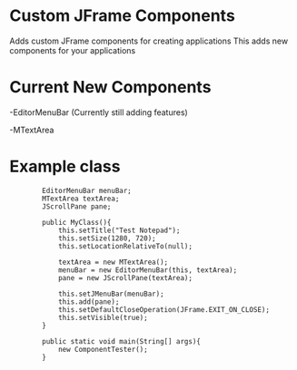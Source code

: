 # Custom JFrame Components
Adds custom JFrame components for creating applications
This adds new components for your applications

# Current New Components
  -EditorMenuBar (Currently still adding features)
  
  -MTextArea

# Example class
```
        EditorMenuBar menuBar;
        MTextArea textArea;
        JScrollPane pane;

        public MyClass(){
            this.setTitle("Test Notepad");
            this.setSize(1280, 720);
            this.setLocationRelativeTo(null);

            textArea = new MTextArea();
            menuBar = new EditorMenuBar(this, textArea);
            pane = new JScrollPane(textArea);

            this.setJMenuBar(menuBar);
            this.add(pane);
            this.setDefaultCloseOperation(JFrame.EXIT_ON_CLOSE);
            this.setVisible(true);
        }

        public static void main(String[] args){
            new ComponentTester();
        }
```
